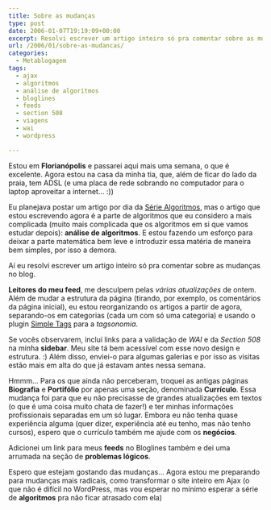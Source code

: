 ```yaml
---
title: Sobre as mudanças
type: post
date: 2006-01-07T19:19:09+00:00
excerpt: Resolvi escrever um artigo inteiro só pra comentar sobre as mudanças no blog que já fiz e as que ainda estou fazendo.
url: /2006/01/sobre-as-mudancas/
categories:
  - Metablogagem
tags:
  - ajax
  - algoritmos
  - análise de algoritmos
  - bloglines
  - feeds
  - section 508
  - viagens
  - wai
  - wordpress

---
```

Estou em **Florianópolis** e passarei aqui mais uma semana, o que é excelente. Agora estou na casa da minha tia, que, além de ficar do lado da praia, tem ADSL (e uma placa de rede sobrando no computador para o laptop aproveitar a internet… :))

Eu planejava postar um artigo por dia da [Série Algoritmos][1], mas o artigo que estou escrevendo agora é a parte de algoritmos que eu considero a mais complicada (muito mais complicada que os algoritmos em si que vamos estudar depois): **análise de algoritmos**. E estou fazendo um esforço para deixar a parte matemática bem leve e introduzir essa matéria de maneira bem simples, por isso a demora.

Aí eu resolvi escrever um artigo inteiro só pra comentar sobre as mudanças no blog.

**Leitores do meu feed**, me desculpem pelas _várias atualizações_ de ontem. Além de mudar a estrutura da página (tirando, por exemplo, os comentários da página inicial), eu estou reorganizando os artigos a partir de agora, separando-os em categorias (cada um com só uma categoria) e usando o plugin [Simple Tags][2] para a _tagsonomia_.

Se vocês observarem, incluí links para a validação de _WAI_ e da _Section 508_ na minha **sidebar**. Meu site tá bem acessível com esse novo design e estrutura. :) Além disso, enviei-o para algumas galerias e por isso as visitas estão mais em alta do que já estavam antes nessa semana.

Hmmm… Para os que ainda não perceberam, troquei as antigas páginas **Biografia** e **Portifólio** por apenas uma seção, denominada **Currículo**. Essa mudança foi para que eu não precisasse de grandes atualizações em textos (o que é uma coisa muito chata de fazer!) e ter minhas informações profissionais separadas em um só lugar. Embora eu não tenha quase experiência alguma (quer dizer, experiência até eu tenho, mas não tenho cursos), espero que o currículo também me ajude com os **negócios**.

Adicionei um link para meus **feeds** no Bloglines também e dei uma arrumada na seção de **problemas lógicos**.

Espero que estejam gostando das mudanças… Agora estou me preparando para mudanças mais radicais, como transformar o site inteiro em Ajax (o que não é difícil no WordPress, mas vou esperar no mínimo esperar a série de **algoritmos** pra não ficar atrasado com ela)

 [1]: /categories/algoritmos/
 [2]: http://www.broobles.com/scripts/simpletags/

